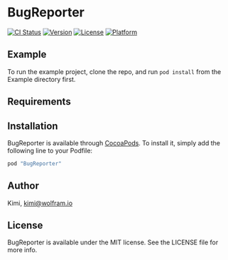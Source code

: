# BugReporter

[![CI Status](http://img.shields.io/travis/Kimi/BugReporter.svg?style=flat)](https://travis-ci.org/Kimi/BugReporter)
[![Version](https://img.shields.io/cocoapods/v/BugReporter.svg?style=flat)](http://cocoapods.org/pods/BugReporter)
[![License](https://img.shields.io/cocoapods/l/BugReporter.svg?style=flat)](http://cocoapods.org/pods/BugReporter)
[![Platform](https://img.shields.io/cocoapods/p/BugReporter.svg?style=flat)](http://cocoapods.org/pods/BugReporter)

## Example

To run the example project, clone the repo, and run `pod install` from the Example directory first.

## Requirements

## Installation

BugReporter is available through [CocoaPods](http://cocoapods.org). To install
it, simply add the following line to your Podfile:

```ruby
pod "BugReporter"
```

## Author

Kimi, kimi@wolfram.io

## License

BugReporter is available under the MIT license. See the LICENSE file for more info.
